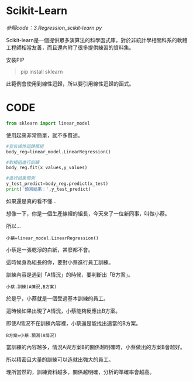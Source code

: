 # Scikit-Learn

_參照code：3.Regression_scikit-learn.py_


Scikit-learn是一個提供眾多演算法的科學函式庫，對於非統計學相關科系的軟體工程師相當友善，而且還內附了很多提供練習的資料集。

安裝PIP
> pip install sklearn

此範例會使用到線性迴歸，所以要引用線性迴歸的函式。



# CODE

```python
from sklearn import linear_model
```

使用起來非常簡單，就不多贅述。
```python
#宣告線性迴歸模組
body_reg=linear_model.LinearRegression()

#對模組進行訓練
body_reg.fit(x_values,y_values)

#進行結果預測
y_test_predict=body_reg.predict(x_test)
print('預測結果：',y_test_predict)
```



如果還是真的看不懂...

想像一下，你是一個生產線裡的組長，今天來了一位新同事，叫做小蔡。

所以...
```
小蔡=linear_model.LinearRegression()
```

小蔡是一張乾淨的白紙，甚麼都不會。

這時候身為組長的你，要對小蔡進行員工訓練。

訓練內容是遇到「A情況」的時候，要判斷出「B方案」。

```
小蔡.訓練(A情況,B方案)
```

於是乎，小蔡就是一個受過基本訓練的員工。

這時候如果出現了A情況，小蔡能夠反應出B方案。

即使A情況不在訓練內容裡，小蔡還是能找出適當的B方案。

```
B方案=小蔡.預測(A情況)
```

當訓練的內容越多，情況A與方案B的關係越明確時，小蔡做出的方案B會越好。

所以精密且大量的訓練可以造就出強大的員工。

理所當然的，訓練資料越多，關係越明確，分析的準確率會越高。

